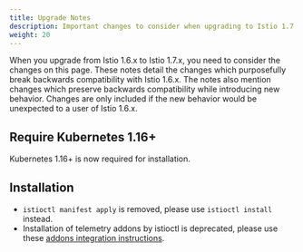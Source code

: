 ```yaml
---
title: Upgrade Notes
description: Important changes to consider when upgrading to Istio 1.7.
weight: 20
---
```


When you upgrade from Istio 1.6.x to Istio 1.7.x, you need to consider the changes on this page.
These notes detail the changes which purposefully break backwards compatibility with Istio 1.6.x.
The notes also mention changes which preserve backwards compatibility while introducing new behavior.
Changes are only included if the new behavior would be unexpected to a user of Istio 1.6.x.

## Require Kubernetes 1.16+

Kubernetes 1.16+ is now required for installation.

## Installation

- `istioctl manifest apply` is removed, please use `istioctl install` instead.
- Installation of telemetry addons by istioctl is deprecated, please use these [addons integration instructions](/docs/ops/integrations/).
